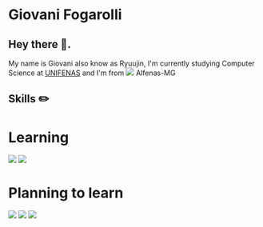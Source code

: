 # Giovani Fogarolli

## Hey there 🫡.
My name is Giovani also know as Ryuujin, I'm currently studying Computer Science at [UNIFENAS](https://www.unifenas.br) and I'm from <img loading="lazy" src="https://raw.githubusercontent.com/stevenrskelton/flag-icon/master/png/16/country-4x3/br.png"> Alfenas-MG

## Skills ✏️

<h1> Learning </h1>

<img src="https://cdn.jsdelivr.net/gh/devicons/devicon/icons/java/java-original-wordmark.svg" />
<img src="https://cdn.jsdelivr.net/gh/devicons/devicon/icons/microsoftsqlserver/microsoftsqlserver-plain-wordmark.svg" />
          

<h1> Planning to learn </h1>


<img src="https://cdn.jsdelivr.net/gh/devicons/devicon/icons/angularjs/angularjs-original.svg" />
<img src="https://cdn.jsdelivr.net/gh/devicons/devicon/icons/python/python-original-wordmark.svg" />
<img src="https://cdn.jsdelivr.net/gh/devicons/devicon/icons/csharp/csharp-original.svg" />
          
              

